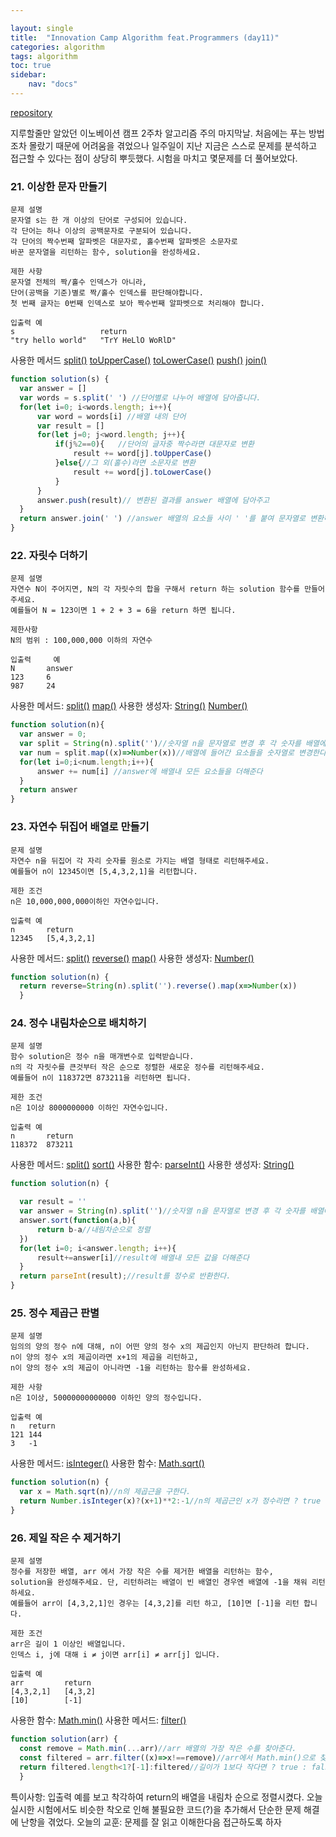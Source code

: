 ```yaml
---

layout: single
title:  "Innovation Camp Algorithm feat.Programmers (day11)"
categories: algorithm
tags: algorithm
toc: true
sidebar: 
    nav: "docs"
---
```


[repository](https://github.com/dan-studio/algorithms)



지루할줄만 알았던 이노베이션 캠프 2주차 알고리즘 주의 마지막날. 
처음에는 푸는 방법조차 몰랐기 때문에 어려움을 겪었으나
일주일이 지난 지금은 스스로 문제를 분석하고 접근할 수 있다는 점이 상당히 뿌듯했다.
시험을 마치고 몇문제를 더 풀어보았다.

### 21. 이상한 문자 만들기

```
문제 설명
문자열 s는 한 개 이상의 단어로 구성되어 있습니다. 
각 단어는 하나 이상의 공백문자로 구분되어 있습니다. 
각 단어의 짝수번째 알파벳은 대문자로, 홀수번째 알파벳은 소문자로 
바꾼 문자열을 리턴하는 함수, solution을 완성하세요.

제한 사항
문자열 전체의 짝/홀수 인덱스가 아니라, 
단어(공백을 기준)별로 짝/홀수 인덱스를 판단해야합니다.
첫 번째 글자는 0번째 인덱스로 보아 짝수번째 알파벳으로 처리해야 합니다.

입출력 예
s					return
"try hello world"	"TrY HeLlO WoRlD"
```
사용한 메서드
[split()](https://developer.mozilla.org/ko/docs/Web/JavaScript/Reference/Global_Objects/String/split)
[toUpperCase()](https://developer.mozilla.org/ko/docs/Web/JavaScript/Reference/Global_Objects/String/toUpperCase)
[toLowerCase()](https://developer.mozilla.org/ko/docs/Web/JavaScript/Reference/Global_Objects/String/toLowerCase)
[push()](https://developer.mozilla.org/ko/docs/Web/JavaScript/Reference/Global_Objects/Array/push)
[join()](https://developer.mozilla.org/ko/docs/Web/JavaScript/Reference/Global_Objects/Array/join)

```js
function solution(s) {
  var answer = []
  var words = s.split(' ') //단어별로 나누어 배열에 담아줍니다.
  for(let i=0; i<words.length; i++){
      var word = words[i] //배열 내의 단어
      var result = []
      for(let j=0; j<word.length; j++){ 
          if(j%2==0){	//단어의 글자중 짝수라면 대문자로 변환
              result += word[j].toUpperCase()
          }else{//그 외(홀수)라면 소문자로 변환
              result += word[j].toLowerCase()
          }
      }
      answer.push(result)// 변환된 결과를 answer 배열에 담아주고
  }
  return answer.join(' ') //answer 배열의 요소들 사이 ' '를 붙여 문자열로 변환해준다.
}
```

### 22. 자릿수 더하기

```
문제 설명
자연수 N이 주어지면, N의 각 자릿수의 합을 구해서 return 하는 solution 함수를 만들어 주세요.
예를들어 N = 123이면 1 + 2 + 3 = 6을 return 하면 됩니다.

제한사항
N의 범위 : 100,000,000 이하의 자연수

입출력		예
N		answer
123		6
987		24

```
사용한 메서드:
[split()](https://developer.mozilla.org/ko/docs/Web/JavaScript/Reference/Global_Objects/String/split)
[map()](https://developer.mozilla.org/ko/docs/Web/JavaScript/Reference/Global_Objects/Array/map)
사용한 생성자:
[String()](https://developer.mozilla.org/ko/docs/Web/JavaScript/Reference/Global_Objects/String#문자열_변환)
[Number()](https://developer.mozilla.org/ko/docs/Web/JavaScript/Reference/Global_Objects/Number/Number)
```js
function solution(n){
  var answer = 0;
  var split = String(n).split('')//숫자열 n을 문자열로 변경 후 각 숫자를 배열에 넣는다.
  var num = split.map((x)=>Number(x))//배열에 들어간 요소들을 숫자열로 변경한다.
  for(let i=0;i<num.length;i++){
      answer += num[i] //answer에 배열내 모든 요소들을 더해준다
  }
  return answer
}
```

### 23. 자연수 뒤집어 배열로 만들기

```
문제 설명
자연수 n을 뒤집어 각 자리 숫자를 원소로 가지는 배열 형태로 리턴해주세요. 
예를들어 n이 12345이면 [5,4,3,2,1]을 리턴합니다.

제한 조건
n은 10,000,000,000이하인 자연수입니다.

입출력 예
n		return
12345	[5,4,3,2,1]
```
사용한 메서드:
[split()](https://developer.mozilla.org/ko/docs/Web/JavaScript/Reference/Global_Objects/String/split)
[reverse()](https://developer.mozilla.org/ko/docs/Web/JavaScript/Reference/Global_Objects/Array/reverse)
[map()](https://developer.mozilla.org/ko/docs/Web/JavaScript/Reference/Global_Objects/Array/map)
사용한 생성자:
[Number()](https://developer.mozilla.org/ko/docs/Web/JavaScript/Reference/Global_Objects/Number/Number)
```js
function solution(n) {
  return reverse=String(n).split('').reverse().map(x=>Number(x))
  }
```

### 24. 정수 내림차순으로 배치하기

```
문제 설명
함수 solution은 정수 n을 매개변수로 입력받습니다. 
n의 각 자릿수를 큰것부터 작은 순으로 정렬한 새로운 정수를 리턴해주세요. 
예를들어 n이 118372면 873211을 리턴하면 됩니다.

제한 조건
n은 1이상 8000000000 이하인 자연수입니다.

입출력 예
n		return
118372	873211
```
사용한 메서드:
[split()](https://developer.mozilla.org/ko/docs/Web/JavaScript/Reference/Global_Objects/String/split)
[sort()](https://developer.mozilla.org/ko/docs/Web/JavaScript/Reference/Global_Objects/Array/sort)
사용한 함수:
[parseInt()](https://developer.mozilla.org/ko/docs/Web/JavaScript/Reference/Global_Objects/parseInt)
사용한 생성자:
[String()](https://developer.mozilla.org/ko/docs/Web/JavaScript/Reference/Global_Objects/String#문자열_변환)
```js
function solution(n) {

  var result = ''
  var answer = String(n).split('')//숫자열 n을 문자열로 변경 후 각 숫자를 배열에 넣는다.
  answer.sort(function(a,b){
      return b-a//내림차순으로 정렬
  })
  for(let i=0; i<answer.length; i++){
      result+=answer[i]//result에 배열내 모든 값을 더해준다
  }
  return parseInt(result);//result를 정수로 반환한다.
}
```

### 25. 정수 제곱근 판별

```
문제 설명
임의의 양의 정수 n에 대해, n이 어떤 양의 정수 x의 제곱인지 아닌지 판단하려 합니다.
n이 양의 정수 x의 제곱이라면 x+1의 제곱을 리턴하고, 
n이 양의 정수 x의 제곱이 아니라면 -1을 리턴하는 함수를 완성하세요.

제한 사항
n은 1이상, 50000000000000 이하인 양의 정수입니다.

입출력 예
n	return
121	144
3	-1
```
사용한 메서드:
[isInteger()](https://developer.mozilla.org/ko/docs/Web/JavaScript/Reference/Global_Objects/Number/isInteger)
사용한 함수:
[Math.sqrt()](https://developer.mozilla.org/ko/docs/Web/JavaScript/Reference/Global_Objects/Math/sqrt)
```js
function solution(n) {
  var x = Math.sqrt(n)//n의 제곱근을 구한다.
  return Number.isInteger(x)?(x+1)**2:-1//n의 제곱근인 x가 정수라면 ? true : false
}
```
### 26. 제일 작은 수 제거하기

```
문제 설명
정수를 저장한 배열, arr 에서 가장 작은 수를 제거한 배열을 리턴하는 함수, 
solution을 완성해주세요. 단, 리턴하려는 배열이 빈 배열인 경우엔 배열에 -1을 채워 리턴하세요. 
예를들어 arr이 [4,3,2,1]인 경우는 [4,3,2]를 리턴 하고, [10]면 [-1]을 리턴 합니다.

제한 조건
arr은 길이 1 이상인 배열입니다.
인덱스 i, j에 대해 i ≠ j이면 arr[i] ≠ arr[j] 입니다.

입출력 예
arr			return
[4,3,2,1]	[4,3,2]
[10]		[-1]
```
사용한 함수:
[Math.min()](https://developer.mozilla.org/ko/docs/Web/JavaScript/Reference/Global_Objects/Math/min)
사용한 메서드:
[filter()](https://developer.mozilla.org/ko/docs/Web/JavaScript/Reference/Global_Objects/Array/filter)
```js
function solution(arr) {
  const remove = Math.min(...arr)//arr 배열의 가장 작은 수를 찾아준다.
  const filtered = arr.filter((x)=>x!==remove)//arr에서 Math.min()으로 찾은 가장 작은 수를 arr에서 제거해준다.
  return filtered.length<1?[-1]:filtered//길이가 1보다 작다면 ? true : false
  }
```
특이사항: 입출력 예를 보고 착각하여 return의 배열을 내림차 순으로 정렬시켰다.
오늘 실시한 시험에서도 비슷한 착오로 인해 불필요한 코드(?)을 추가해서 단순한 문제 해결에 난항을 겪었다. 
오늘의 교훈: 문제를 잘 읽고 이해한다음 접근하도록 하자